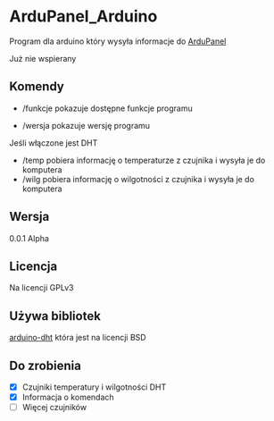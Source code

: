 # ArduPanel_Arduino
Program dla arduino który wysyła informacje do [ArduPanel](https://github.com/mateuszpiela/ArduPanel/)

Już nie wspierany
## Komendy
- /funkcje pokazuje dostępne funkcje programu

- /wersja pokazuje wersję programu

Jeśli włączone jest DHT

- /temp pobiera informację o temperaturze z czujnika i wysyła je do komputera
- /wilg pobiera informację o wilgotności z czujnika i wysyła je do komputera
## Wersja
0.0.1 Alpha
## Licencja
Na licencji GPLv3
## Używa bibliotek
[arduino-dht](https://github.com/markruys/arduino-DHT) która jest na licencji BSD
## Do zrobienia
- [X] Czujniki temperatury i wilgotności DHT
- [X] Informacja o komendach
- [ ] Więcej czujników
